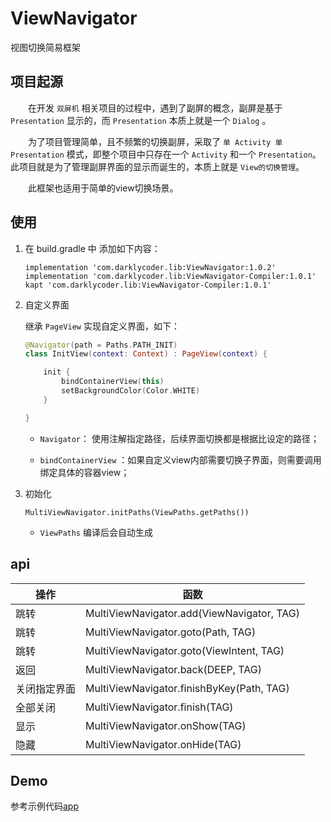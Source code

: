 # ViewNavigator

视图切换简易框架

## 项目起源

&ensp;&ensp;&ensp;&ensp;在开发 `双屏机` 相关项目的过程中，遇到了副屏的概念，副屏是基于 `Presentation` 显示的，而 `Presentation` 本质上就是一个 `Dialog` 。

&ensp;&ensp;&ensp;&ensp;为了项目管理简单，且不频繁的切换副屏，采取了 `单 Activity 单 Presentation` 模式，即整个项目中只存在一个 `Activity` 和一个 `Presentation`。此项目就是为了管理副屏界面的显示而诞生的，本质上就是 `View的切换管理`。

&ensp;&ensp;&ensp;&ensp;此框架也适用于简单的view切换场景。

## 使用

1. 在 build.gradle 中 添加如下内容：

    ``` shell
    implementation 'com.darklycoder.lib:ViewNavigator:1.0.2'
    implementation 'com.darklycoder.lib:ViewNavigator-Compiler:1.0.1'
    kapt 'com.darklycoder.lib:ViewNavigator-Compiler:1.0.1'
    ```

2. 自定义界面

    继承 `PageView` 实现自定义界面，如下：
    
    ``` kotlin
    @Navigator(path = Paths.PATH_INIT)
    class InitView(context: Context) : PageView(context) {

        init {
            bindContainerView(this)
            setBackgroundColor(Color.WHITE)
        }

    }
    ```
    * `Navigator`： 使用注解指定路径，后续界面切换都是根据比设定的路径；
    
    * `bindContainerView` ：如果自定义view内部需要切换子界面，则需要调用绑定具体的容器view；
    
3. 初始化

    ```
    MultiViewNavigator.initPaths(ViewPaths.getPaths())
    ```
    
    * `ViewPaths` 编译后会自动生成
    
## api

| 操作  | 函数|
|---|---|
|  跳转 |MultiViewNavigator.add(ViewNavigator, TAG) |
|  跳转 |MultiViewNavigator.goto(Path, TAG) |
|  跳转 |MultiViewNavigator.goto(ViewIntent, TAG) |
|  返回 |MultiViewNavigator.back(DEEP, TAG) |
|  关闭指定界面 |MultiViewNavigator.finishByKey(Path, TAG) |
|  全部关闭 |MultiViewNavigator.finish(TAG) |
|  显示 |MultiViewNavigator.onShow(TAG) |
|  隐藏 |MultiViewNavigator.onHide(TAG) |

## Demo

参考示例代码[app](https://github.com/DarklyCoder/ViewNavigator/tree/master/app)



    






